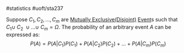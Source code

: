 #statistics 
#uoft/sta237 



Suppose $C_1, C_2,...,C_m$ are [Mutually Exclusive(Disjoint)](Mutually%20Exclusive(Disjoint)) [Event](Event.md)s such that $C_1 \cup \ C_2 \ \cup ... \cup \ C_m = \Omega$. The probability of an arbitrary event $A$ can be expressed as: $$P(A)=P(A|C_1)P(C_1)+P(A|C_2)P(C_2)+...+P(A|C_m)P(C_m)$$